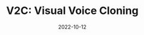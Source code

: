 ---
title: "V2C: Visual Voice Cloning"
collection: conferences
permalink: /publication/V2C
date: 2022-10-12
year: "2022"
venue: "CVPR"
city: 
state: ""
thumbnail: "V2C.png"
teaser :
authors: "Qi Chen, Mingkui Tan,  Yuankai Qi, Jiaqiu Zhou,  Yuanqing Li, Qi Wu"
bibtex: V2C.txt
uri: V2C.pdf
arxiv: https://arxiv.org/abs/2111.12890
project: 
source: 
poster: 
data:
---